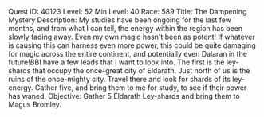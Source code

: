Quest ID: 40123
Level: 52
Min Level: 40
Race: 589
Title: The Dampening Mystery
Description: My studies have been ongoing for the last few months, and from what I can tell, the energy within the region has been slowly fading away. Even my own magic hasn't been as potent! If whatever is causing this can harness even more power, this could be quite damaging for magic across the entire continent, and potentially even Dalaran in the future!$B$BI have a few leads that I want to look into. The first is the ley-shards that occupy the once-great city of Eldarath. Just north of us is the ruins of the once-mighty city. Travel there and look for shards of its ley-energy. Gather five, and bring them to me for study, to see if their power has waned.
Objective: Gather 5 Eldarath Ley-shards and bring them to Magus Bromley.
